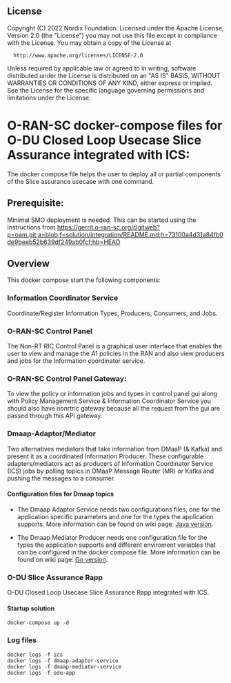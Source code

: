 ## License
Copyright (C) 2022 Nordix Foundation.
Licensed under the Apache License, Version 2.0 (the "License")
you may not use this file except in compliance with the License.
You may obtain a copy of the License at

      http://www.apache.org/licenses/LICENSE-2.0

Unless required by applicable law or agreed to in writing, software
distributed under the License is distributed on an "AS IS" BASIS,
WITHOUT WARRANTIES OR CONDITIONS OF ANY KIND, either express or implied.
See the License for the specific language governing permissions and
limitations under the License.

# O-RAN-SC docker-compose files for O-DU Closed Loop Usecase Slice Assurance integrated with ICS:
The docker compose file helps the user to deploy all or partial components of the Slice assurance usecase with one command.

## Prerequisite:

Minimal SMO deployment is needed. This can be started using the instructions from https://gerrit.o-ran-sc.org/r/gitweb?p=oam.git;a=blob;f=solution/integration/README.md;h=73100a4d31a84fb0de9beeb52b639df249ab0fcf;hb=HEAD

## Overview

This docker compose start the following components:

### Information Coordinator Service
Coordinate/Register Information Types, Producers, Consumers, and Jobs.

### O-RAN-SC Control Panel

The Non-RT RIC Control Panel is a graphical user interface that enables the user to view and manage the A1 policies in the RAN and also view producers and jobs for the Information coordinator service.

### O-RAN-SC Control Panel Gateway:

To view the policy or information jobs and types in control panel gui along with Policy Management Service & Information Coordinator Service you should also have nonrtric gateway because all the request from the gui are passed through this API gateway.

### Dmaap-Adaptor/Mediator
Two alternatives mediators that take information from DMaaP (& Kafka) and present it as a coordinated Information Producer.
These configurable adapters/mediators act as producers of Information Coordinator Service (ICS) jobs by polling topics in DMaaP Message Router (MR) or Kafka and pushing the messages to a consumer.

#### Configuration files for Dmaap topics

* The Dmaap Adaptor Service needs two configurations files, one for the application specific parameters and one for the types the application supports. More information can be found on wiki page: [Java version](https://wiki.o-ran-sc.org/display/RICNR/Release+F+-+Run+in+Docker#ReleaseFRuninDocker-RuntheDmaapAdaptorServiceDockerContainer).

* The Dmaap Mediator Producer needs one configuration file for the types the application supports and different enviroment variables that can be configured in the docker compose file. More information can be found on wiki page: [Go version](https://wiki.o-ran-sc.org/display/RICNR/Release+F+-+Run+in+Docker#ReleaseFRuninDocker-RuntheDmaapMediatorProducerDockerContainer).

### O-DU Slice Assurance Rapp
O-DU Closed Loop Usecase Slice Assurance Rapp integrated with ICS.

#### Startup solution

```
docker-compose up -d
```

### Log files

```
docker logs -f ics
docker logs -f dmaap-adaptor-service
docker logs -f dmaap-mediator-service
docker logs -f odu-app
```

